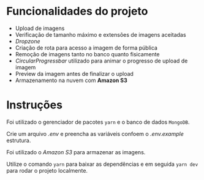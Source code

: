 # Funcionalidades do projeto

- Upload de imagens
- Verificação de tamanho máximo e extensões de imagens aceitadas
- _Dropzone_
- Criação de rota para acesso a imagem de forma pública
- Remoção de imagens tanto no banco quanto fisicamente
- _CircularProgressbar_ utilizado para animar o progresso de upload de imagem
- Preview da imagem antes de finalizar o upload
- Armazenamento na nuvem com **Amazon S3**

# Instruções

Foi utilizado o gerenciador de pacotes `yarn` e o banco de dados `MongoDB`.

Crie um arquivo *.env* e preencha as variáveis confoem o *.env.example* estrutura.

Foi utilizado o *Amazon S3* para armazenar as imagens.

Utilize o comando `yarn` para baixar as dependências e em seguida `yarn dev` para rodar o projeto localmente. 